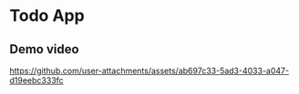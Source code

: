 # Todo App

## Demo video

https://github.com/user-attachments/assets/ab697c33-5ad3-4033-a047-d19eebc333fc

